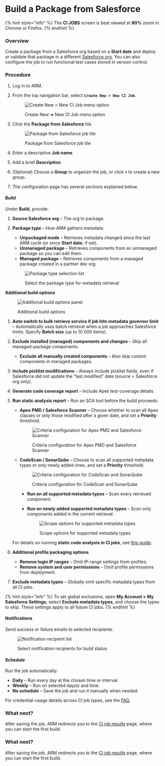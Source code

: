 # Build a Package from Salesforce

{% hint style="info" %}
The **CI JOBS** screen is best viewed at **80%** zoom in Chrome or Firefox.
{% endhint %}

### Overview <a href="#overview" id="overview"></a>

Create a package from a Salesforce org based on a **Start date** and deploy or validate that package in a different [Salesforce org](broken-reference). You can also configure the job to run functional test cases stored in version control.

### Procedure <a href="#procedure" id="procedure"></a>

1. Log in to ARM.
2.  From the top navigation bar, select **`Create New > New CI Job`**.

    <figure><img src="../../../../../.gitbook/assets/image (1208).png" alt="Create New > New CI Job menu option"><figcaption><p>Create New ➜ New CI Job menu option</p></figcaption></figure>
3.  Click the **Package from Salesforce** tile.

    <figure><img src="../../../../../.gitbook/assets/image (1209).png" alt="Package from Salesforce job tile"><figcaption><p>Package from Salesforce job tile</p></figcaption></figure>
4. Enter a descriptive **Job name**.
5. Add a brief **Description**.
6. (Optional) Choose a **Group** to organize the job, or click **`+`** to create a new group.
7. The configuration page has several sections explained below.

#### Build <a href="#build" id="build"></a>

Under **Build**, provide:

1. **Source Salesforce org** – The org to package.
2.  **Package type** – How ARM gathers metadata:

    * **Unpackaged mode** – Retrieves metadata changed since the last ARM cycle (or since **Start date**, if set).
    * **Unmanaged package** – Retrieves components from an unmanaged package so you can edit them.
    * **Managed package** – Retrieves components from a managed package created in a partner dev org.

    <figure><img src="../../../../../.gitbook/assets/image (1210).png" alt="Package type selection list"><figcaption><p>Select the package type for metadata retrieval</p></figcaption></figure>

**Additional build options**

<figure><img src="../../../../../.gitbook/assets/image (1211).png" alt="Additional build options panel"><figcaption><p>Additional build options</p></figcaption></figure>

1. **Auto switch to bulk retrieve service if job hits metadata governor limit** – Automatically uses batch retrieval when a job approaches Salesforce limits. Specify **Batch size** (up to 10 000 items).
2. **Exclude installed (managed) components and changes** – Skip all managed-package components.
   * **Exclude all manually created components** – Also skip custom components in managed packages.
3. **Include picklist modifications** – Always include picklist fields, even if Salesforce did not update the “last modified” date (source = Salesforce org only).
4. **Generate code coverage report** – Include Apex test-coverage details.
5.  **Run static analysis report** – Run an SCA tool before the build proceeds.

    *   **Apex PMD / Salesforce Scanner** – Choose whether to scan all Apex classes or only those modified after a given date, and set a **Priority** threshold.

        <figure><img src="../../../../../.gitbook/assets/image (1212).png" alt="Criteria configuration for Apex PMD and Salesforce Scanner"><figcaption><p>Criteria configuration for Apex PMD and Salesforce Scanner</p></figcaption></figure>
    *   **CodeScan / SonarQube** – Choose to scan all supported metadata types or only newly added ones, and set a **Priority** threshold.

        <figure><img src="../../../../../.gitbook/assets/image (1213).png" alt="Criteria configuration for CodeScan and SonarQube"><figcaption><p>Criteria configuration for CodeScan and SonarQube</p></figcaption></figure>

        * **Run on all supported metadata types** – Scan every retrieved component.
        *   **Run on newly added supported metadata types** – Scan only components added in the current retrieval.

            <figure><img src="../../../../../.gitbook/assets/image (1214).png" alt="Scope options for supported metadata types"><figcaption><p>Scope options for supported metadata types</p></figcaption></figure>

    For details on running **static code analysis in CI jobs**, see [this guide](../../../arm-administration/registration/static-code-analysis-in-ci-cd.md).
6. **Additional profile packaging options**
   * **Remove login IP ranges** – Omit IP-range settings from profiles.
   * **Remove system and user permissions** – Omit profile permissions from deployment.
7. **Exclude metadata types** – Globally omit specific metadata types from all CI jobs.

{% hint style="info" %}
To set global exclusions, open **My Account > My Salesforce Settings**, select **Exclude metadata types**, and choose the types to skip. These settings apply to all future CI jobs.
{% endhint %}

#### Notifications <a href="#notifications" id="notifications"></a>

Send success or failure emails to selected recipients.

<figure><img src="../../../../../.gitbook/assets/image (1215).png" alt="Notification recipient list"><figcaption><p>Select notification recipients for build status</p></figcaption></figure>

#### Schedule <a href="#schedule" id="schedule"></a>

Run the job automatically:

* **Daily** – Run every day at the chosen time or interval.
* **Weekly** – Run on selected day(s) and time.
* **No schedule** – Save the job and run it manually when needed.

For credential-usage details across CI job types, see the [FAQ](../../../troubleshoot/arm-faqs/ci-jobs.md).

### What next? <a href="#what-next" id="what-next"></a>

After saving the job, ARM redirects you to the [CI job results](../ci-job-history.md) page, where you can start the first build.

### What next? <a href="#what-next" id="what-next"></a>

After saving the job, ARM redirects you to the [CI job results](../ci-job-history.md) page, where you can start the first build.
